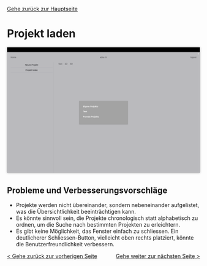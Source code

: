 [Gehe zurück zur Hauptseite](index.md)

# Projekt laden

<img src="screenshots/load_project.png" alt="Projekt-laden" style="max-width: 100%; box-shadow: 0 0 5px rgba(0, 0, 0, 0.3);">

## Probleme und Verbesserungsvorschläge

- Projekte werden nicht übereinander, sondern nebeneinander aufgelistet, was die Übersichtlichkeit beeinträchtigen kann.
- Es könnte sinnvoll sein, die Projekte chronologisch statt alphabetisch zu ordnen, um die Suche nach bestimmten Projekten zu erleichtern.
- Es gibt keine Möglichkeit, das Fenster einfach zu schliessen. Ein deutlicherer Schliessen-Button, vielleicht oben rechts platziert, könnte die Benutzerfreundlichkeit verbessern.

<div style="text-align: left; float: left;"><a href="create_project.html">< Gehe zurück zur vorherigen Seite</a></div>
<div style="text-align: right; float: right;"><a href="capture_session.html">Gehe weiter zur nächsten Seite ></a></div>
